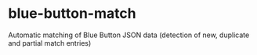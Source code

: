 blue-button-match
=================

Automatic matching of Blue Button JSON data (detection of new, duplicate and partial match entries)
